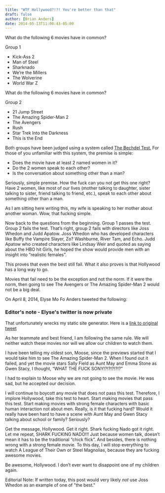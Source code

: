 ```yaml
---
title: "WTF Hollywood?!?! You're better than that"
draft: false
author: [Brian Anders]
date: 2014-05-13T11:00:43-05:00
---
```


What do the following 6 movies have in common?

Group 1
* Kick-Ass 2
* Man of Steel
* Sharknado
* We’re the Millers
* The Wolverine
* World War Z

What do the following 6 movies have in common?

Group 2
* 21 Jump Street
* The Amazing Spider-Man 2
* The Avengers
* Rush
* Star Trek Into the Darkness
* This is the End

Both groups have been judged using a system called [The Bechdel Test.](http://bechdeltest.com/)  For those of you unfamiliar with this system, the premise is simple:

* Does the movie have at least 2 named women in it?
* Do the 2 women speak to each other?
* Is the conversation about something other than a man?

Seriously, simple premise.  How the fuck can you not get this one right?  Have 2 women, like most of our lives (mother talking to daughter, sister talking to sister, friend talking to friend, etc.), speak to each other about something other than a man.

As I am sitting here writing this, my wife is speaking to her mother about another woman.  Wow, that fucking simple.

Now back to the questions from the beginning.  Group 1 passes the test.  Group 2 fails the test.  That’s right, group 2 fails with directors like Joss Whedon and Judd Apatow.  Joss Whedon who has developed characters like Buffy the Vampire Slayer, Zo? Washburne, River Tam, and Echo.  Judd Apatow who created characters like Lindsay Weir and quoted as saying about the HBO hit Girls, he hoped the show would provide men with an insight into “realistic females”.

This proves that even the best still fail.  What it also proves is that Hollywood has a long way to go.

Movies that fail need to be the exception and not the norm.  If it were the norm, then going to see The Avengers or The Amazing Spider-Man 2 would not be a big deal.

On April 8, 2014, Elyse Mo Fo Anders tweeted the following:

### Editor's note - Elyse's twitter is now private
That unfortunately wrecks my static site generator. Here is a [link to original tweet](https://twitter.com/dELYSEious/status/453550090167136256)

As her teammate and best friend, I am following the same rule.  We will neither watch these movies nor will we allow our children to watch them.

I have been telling my oldest son, Moose, since the previews started that I would take him to see The Amazing Spider-Man 2.  When I found out it failed, and yet the movie stars Sally Field as Aunt May and Emma Stone as Gwen Stacy, I thought, “WHAT THE FUCK SONY!?!?!?!?!?”

I had to explain to Moose why we are not going to see the movie.  He was sad, but he accepted our decision.

I will continue to boycott any movie that does not pass this test.  Therefore, I implore Hollywood, take this test to heart.  Start making movies that pass this test.  Start making movies with strong female characters with basic human interaction not about men.  Really, is it that fucking hard?  Would it really have been hard to have a scene with Aunt May and Gwen Stacy talking about school or family? Seriously?

Get the message, Hollywood.  Get it right.  Shark fucking Nado got it right.  Let me repeat, SHARK FUCKING NADO!!!  Just because women talk, doesn’t mean it has to be the traditional “chick flick”.  And besides, there is nothing wrong with a strong female movie.  To this day, I will stop everything to watch A League of Their Own or Steel Magnolias, because they are fucking awesome movies.

Be awesome, Hollywood.  I don’t ever want to disappoint one of my children again.

Editorial Note: If written today, this post would very likely _not_ use Joss Whedon as an example of one of "the best."